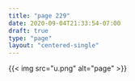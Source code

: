 ```yaml
---
title: "page 229"
date: 2020-09-04T21:33:54-07:00
draft: true
type: "page"
layout: "centered-single"
---
```


{{< img src="u.png" alt="page" >}}
